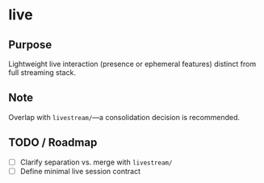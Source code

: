# live

## Purpose
Lightweight live interaction (presence or ephemeral features) distinct from full streaming stack.

## Note
Overlap with `livestream/`—a consolidation decision is recommended.

## TODO / Roadmap
- [ ] Clarify separation vs. merge with `livestream/`
- [ ] Define minimal live session contract
